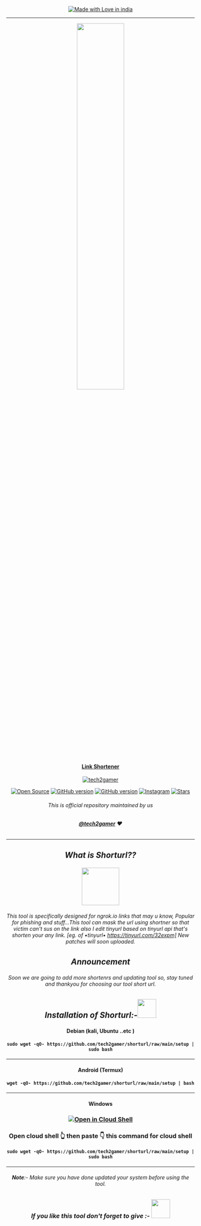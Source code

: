 <p align="center">
<a href="https://github.com/tech2gamer"><img title="Made with Love in india" src="https://i.ibb.co/Lxj3BPd/mask-your-url-ngrok-tinyurl-1.png" </a>
 <!--# <p align="center">**SHORTURL**-->

 ***
  <p align="center">
  <img src="https://i.ibb.co/zmc9qGY/b215ce00-31b0-11ea-9b32-78ed64ea5120.png" width="50%" height="50%" >

#### <p align="center">**Link Shortener**
</p>
<p align="center"> <img src="https://komarev.com/ghpvc/?username=tech2gamer&label=Repository%20views&color=0e75b6&style=flat" alt="tech2gamer" /> </p>
<p align="center">
<a href="https://github.com/tech2gamer"><img title="Open Source" src="https://img.shields.io/badge/Open%20Source-%E2%99%A5-red" ></a>
<a href="https://github.com/tech2gamer/shorturl"><img title="GitHub version" src="https://d25lcipzij17d.cloudfront.net/badge.svg?id=gh&type=6&v=1.0.2&x2=0" ></a>
<a href="https://github.com/tech2gamer"><img title="GitHub version" src="https://img.shields.io/github/license/tech2gamer/shorturl?color=Brightgree" ></a>
<a href="https://instagram.com/tech2.gamer/"><img alt="Instagram" src="https://img.shields.io/badge/Instagram-tech2.gamer-ff69b4"/></a>
<a 
<a href="https://github.com/tech2gamer"><img title="Stars" src="https://img.shields.io/github/stars/tech2gamer/shorturl?style=social" ></a>
</p>

###### <p align="center">*This is official repository maintained by us*
###### <p align="center"> *[**@tech2gamer**](https://www.instagram.com/tech2.gamer/) ❤️*
<!-- ###### <p align="center"> *You can check [youtube](https://www.youtube.com/channel/UCdoWbP5TmqnrbpenTF7npSA)✌* -->
---

## <p align="center">***What is Shorturl??***
 <p align="center"> <img src="https://i.ibb.co/5F3tgcG/giphy.webp" width="100" height="100" >
   
###### <p align="center">  This tool is specifically designed for ngrok.io links that may u know, Popular for phishing and stuff...This tool can mask the url using shortner so that victim can't sus on the link also I edit tinyurl based on tinyurl api that's shorten your any link. [eg. of •tinyurl• https://tinyurl.com/32expm] New patches will soon uploaded.
## <p align="center">***Announcement***
###### <p align="center"> Soon we are going to add more shortenrs and updating tool so, stay tuned and thankyou for choosing our tool short url.
<!--### <p align="center"> <img src="https://media.giphy.com/media/l41YmiCZ8HXvVl5M4/giphy.gif" alt="Instagram" width="80" height="80" > **Instagram Tutorial :-**-->

<!-- #### <p align="center"> [**IGTV**](https://www.instagram.com/tv/CPaK7qzpUPo/?utm_source=ig_web_copy_link) -->

## <p align="center"> ***Installation of Shorturl:-***<img src="https://i.ibb.co/gtTWWcX/giphy-1.webp" width="50" height="50" >
#### <p align="center"> **Debian (kali, Ubuntu ..etc )**
#### <p align="center"> ``` sudo wget -qO- https://github.com/tech2gamer/shorturl/raw/main/setup | sudo bash ```
***
#### <p align="center"> **Android (Termux)**
#### <p align="center"> ``` wget -qO- https://github.com/tech2gamer/shorturl/raw/main/setup | bash ```
***
#### <p align="center"> **Windows**
### <p align="center"> [![Open in Cloud Shell](https://user-images.githubusercontent.com/27065646/92304704-8d146d80-ef80-11ea-8c29-0deaabb1c702.png)](https://console.cloud.google.com/cloudshell/open?git_repo=https://github.com/tech2gamer/shorturl&tutorial=README.md)
### <p align="center"> **Open cloud shell 👆 then paste 👇 this command for cloud shell**
#### <p align="center"> ``` sudo wget -qO- https://github.com/tech2gamer/shorturl/raw/main/setup | sudo bash ```
***
###### <p align="center"> **Note**:- Make sure you have done updated your system before using the tool.
### <p align="center"> ***If you like this tool don't forget to give :-*** <img src="https://i.ibb.co/pJY8CDJ/giphy.gif" width="50" height="50" >
